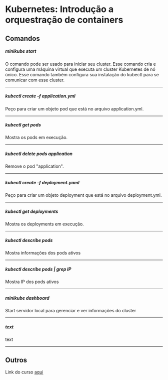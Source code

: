 # Kubernetes: Introdução a orquestração de containers
## Comandos
##### minikube start
O comando pode ser usado para iniciar seu cluster. Esse comando cria e configura uma máquina virtual que executa um cluster Kubernetes de nó único. Esse comando também configura sua instalação do kubectl para se comunicar com esse cluster.

---

##### kubectl create -f application.yml
Peço para criar um objeto pod que está no arquivo application.yml.

---

##### kubectl get pods
Mostra os pods em execução.

---

##### kubectl delete pods application
Remove o pod "application".

---

##### kubectl create -f deployment.yaml
Peço para criar um objeto deployment que está no arquivo deployment.yml.


---

##### kubectl get deployments
Mostra os deployments em execução.

---

##### kubectl describe pods
Mostra informações dos pods ativos

---

##### kubectl describe pods | grep IP
Mostra IP dos pods ativos

---

##### minikube dashboard
Start servidor local para gerenciar e ver informações do cluster

---

##### text
text

---

## Outros
Link do curso [aqui](wee)